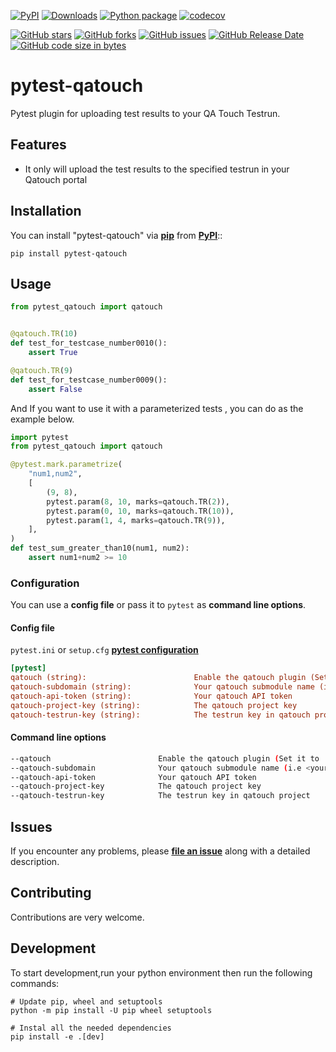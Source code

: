 [![PyPI](https://img.shields.io/pypi/v/pytest-qatouch?color=blue&label=version&logo=python&logoColor=blue)](https://pypi.org/project/pytest-qatouch/) [![Downloads](https://static.pepy.tech/personalized-badge/pytest-qatouch?period=total&units=international_system&left_color=grey&right_color=blue&left_text=downloads)](https://pepy.tech/project/pytest-qatouch) [![Python package](https://github.com/MohamedRaslan/pytest-qatouch/actions/workflows/pyplugin-test.yml/badge.svg?branch=main)](https://github.com/MohamedRaslan/pytest-qatouch/actions/workflows/pyplugin-test.yml) [![codecov](https://codecov.io/gh/MohamedRaslan/pytest-qatouch/branch/main/graph/badge.svg?token=SD4WWNE48S)](https://codecov.io/gh/MohamedRaslan/pytest-qatouch)

[![GitHub stars](https://img.shields.io/github/stars/MohamedRaslan/pytest-qatouch)](https://github.com/MohamedRaslan/pytest-qatouch/stargazers) [![GitHub forks](https://img.shields.io/github/forks/MohamedRaslan/pytest-qatouch)](https://github.com/MohamedRaslan/pytest-qatouch/network) [![GitHub issues](https://img.shields.io/github/issues/MohamedRaslan/pytest-qatouch)](https://github.com/MohamedRaslan/pytest-qatouch/issues) [![GitHub Release Date](https://img.shields.io/github/release-date/mohamedraslan/pytest-qatouch)](https://github.com/MohamedRaslan/pytest-qatouch/releases) [![GitHub code size in bytes](https://img.shields.io/github/languages/code-size/mohamedraslan/pytest-qatouch)](https://github.com/MohamedRaslan/pytest-qatouch)

# pytest-qatouch

Pytest plugin for uploading test results to your QA Touch Testrun.

## Features

- It only will upload the test results to the specified testrun in your Qatouch portal

## Installation

You can install "pytest-qatouch" via **[pip](https://pypi.org/project/pip/)** from **[PyPI](https://pypi.org/project/pytest-qatouch/)**::

```shell
pip install pytest-qatouch
```

## Usage

```python
from pytest_qatouch import qatouch


@qatouch.TR(10)
def test_for_testcase_number0010():
    assert True

@qatouch.TR(9)
def test_for_testcase_number0009():
    assert False
```

And If you want to use it with a parameterized tests , you can do as the example below.

```python
import pytest
from pytest_qatouch import qatouch

@pytest.mark.parametrize(
    "num1,num2",
    [
        (9, 8),
        pytest.param(8, 10, marks=qatouch.TR(2)),
        pytest.param(0, 10, marks=qatouch.TR(10)),
        pytest.param(1, 4, marks=qatouch.TR(9)),
    ],
)
def test_sum_greater_than10(num1, num2):
    assert num1+num2 >= 10
```

### Configuration

You can use a **config file** or pass it to `pytest` as **command line options**.

#### Config file

`pytest.ini` or `setup.cfg` **[pytest configuration](https://docs.pytest.org/en/latest/customize.html)**

```ini
[pytest]
qatouch (string):                        Enable the qatouch plugin (Set it to 'True' to enable it)
qatouch-subdomain (string):              Your qatouch submodule name (i.e <your_subdomain>.qatouch.com)
qatouch-api-token (string):              Your qatouch API token
qatouch-project-key (string):            The qatouch project key
qatouch-testrun-key (string):            The testrun key in qatouch project
```

#### Command line options

```bash
--qatouch                        Enable the qatouch plugin (Set it to 'True' to enable it)
--qatouch-subdomain              Your qatouch submodule name (i.e <your_subdomain>.qatouch.com)
--qatouch-api-token              Your qatouch API token
--qatouch-project-key            The qatouch project key
--qatouch-testrun-key            The testrun key in qatouch project
```

## Issues

If you encounter any problems, please **[file an issue](https://github.com/MohamedRaslan/pytest-qatouch/issues)** along with a detailed description.

## Contributing

Contributions are very welcome.

## Development

To start development,run your python environment then run the following commands:

```shell
# Update pip, wheel and setuptools
python -m pip install -U pip wheel setuptools

# Instal all the needed dependencies
pip install -e .[dev]
```